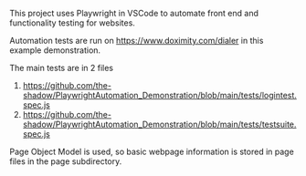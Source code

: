This project uses Playwright in VSCode to automate front end and functionality testing for websites.

Automation tests are run on https://www.doximity.com/dialer in this example demonstration.

The main tests are in 2 files

1) https://github.com/the-shadow/PlaywrightAutomation_Demonstration/blob/main/tests/logintest.spec.js
2) https://github.com/the-shadow/PlaywrightAutomation_Demonstration/blob/main/tests/testsuite.spec.js

Page Object Model is used, so basic webpage information is stored in page files in the page subdirectory.
